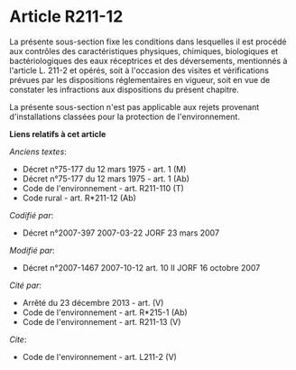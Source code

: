 # Article R211-12

La présente sous-section fixe les conditions dans lesquelles il est procédé aux contrôles des caractéristiques physiques,
chimiques, biologiques et bactériologiques des eaux réceptrices et des déversements, mentionnés à l'article L. 211-2 et
opérés, soit à l'occasion des visites et vérifications prévues par les dispositions réglementaires en vigueur, soit en vue de
constater les infractions aux dispositions du présent chapitre. 

La présente sous-section n'est pas applicable aux rejets provenant d'installations classées pour la protection de
l'environnement.

**Liens relatifs à cet article**

_Anciens textes_:

  - Décret n°75-177 du 12 mars 1975 - art. 1 (M)
  - Décret n°75-177 du 12 mars 1975 - art. 1 (Ab)
  - Code de l'environnement - art. R211-110 (T)
  - Code rural - art. R*211-12 (Ab)

_Codifié par_:

  - Décret n°2007-397 2007-03-22 JORF 23 mars 2007

_Modifié par_:

  - Décret n°2007-1467 2007-10-12 art. 10 II JORF 16 octobre 2007

_Cité par_:

  - Arrêté du 23 décembre 2013 - art. (V)
  - Code de l'environnement - art. R*215-1 (Ab)
  - Code de l'environnement - art. R211-13 (V)

_Cite_:

  - Code de l'environnement - art. L211-2 (V)
